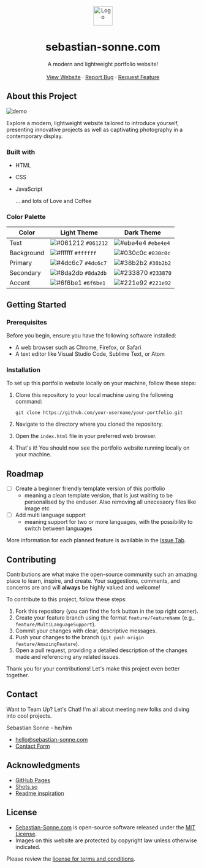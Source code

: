 <div align="center">
  <img alt="Logo" src="https://raw.githubusercontent.com/sebastian-sonne/sebastian-sonne.com/main/img/favicon.ico" width="50" />
</div>
<h1 align="center">
  sebastian-sonne.com
</h1>

<p align="center">
    A modern and lightweight portfolio website!
    <br />
    <br />
    <a href="https://sebastian-sonne.com">View Website</a>
    ·
    <a href="https://github.com/sebastian-sonne/sebastian-sonne.com/issues">Report Bug</a>
    ·
    <a href="https://github.com/sebastian-sonne/sebastian-sonne.com/issues">Request Feature</a>
</p>

## About this Project

![demo](https://raw.githubusercontent.com/sebastian-sonne/sebastian-sonne.com/main/img/homepage.png)

Explore a modern, lightweight website tailored to introduce yourself, presenting innovative projects as well as captivating photography in a contemporary display.

### Built with

* HTML
* CSS
* JavaScript

    ... and lots of Love and Coffee

### Color Palette


| Color       | Light Theme                                                               | Dark Theme                                                               |
| ----------------- | ---------------------------------------------------------------------------------- | ---------------------------------------------------------------------------------- |
| Text        | ![#061212](https://via.placeholder.com/10/061212?text=+) `#061212` | ![#ebe4e4](https://via.placeholder.com/10/ebe4e4?text=+) `#ebe4e4` |
| Background  | ![#ffffff](https://via.placeholder.com/10/ffffff?text=+) `#ffffff` | ![#030c0c](https://via.placeholder.com/10/030c0c?text=+) `#030c0c` |
| Primary     | ![#4dc6c7](https://via.placeholder.com/10/4dc6c7?text=+) `#4dc6c7` | ![#38b2b2](https://via.placeholder.com/10/38b2b2?text=+) `#38b2b2` |
| Secondary   | ![#8da2db](https://via.placeholder.com/10/8da2db?text=+) `#8da2db` | ![#233870](https://via.placeholder.com/10/233870?text=+) `#233870` |
| Accent      | ![#6f6be1](https://via.placeholder.com/10/6f6be1?text=+) `#6f6be1` | ![#221e92](https://via.placeholder.com/10/221e92?text=+) `#221e92` |



## Getting Started


### Prerequisites

Before you begin, ensure you have the following software installed:

- A web browser such as Chrome, Firefox, or Safari
- A text editor like Visual Studio Code, Sublime Text, or Atom

### Installation

To set up this portfolio website locally on your machine, follow these steps:

1. Clone this repository to your local machine using the following command:
   ```
   git clone https://github.com/your-username/your-portfolio.git
   ```

2. Navigate to the directory where you cloned the repository.

3. Open the `index.html` file in your preferred web browser.

4. That's it! You should now see the portfolio website running locally on your machine.


## Roadmap

- [ ] Create a beginner friendly template version of this portfolio
  - meaning a clean template version, that is just waiting to be personalised by the enduser. Also removing all unecesaory files like image etc
- [ ] Add multi language support
  - meaning support for two or more languages, with the possibility to switch between languages
     
More information for each planned feature is available in the [Issue Tab](https://github.com/sebastian-sonne/sebastian-sonne.com/issues).


## Contributing

Contributions are what make the open-source community such an amazing place to learn, inspire, and create. Your suggestions, comments, and concerns are and will **always** be highly valued and welcome!

To contribute to this project, follow these steps:

1. Fork this repository (you can find the fork button in the top right corner).
2. Create your feature branch using the format `feature/FeatureName` (e.g., `feature/MultiLanguageSupport`).
3. Commit your changes with clear, descriptive messages.
4. Push your changes to the branch (`git push origin feature/AmazingFeature`).
5. Open a pull request, providing a detailed description of the changes made and referencing any related issues.

Thank you for your contributions! Let's make this project even better together.

## Contact

Want to Team Up? Let's Chat! I'm all about meeting new folks and diving into cool projects.

Sebastian Sonne - he/him

* <a href="mailto:hello@sebastian-sonne.com">hello@sebastian-sonne.com</a>
* [Contact Form](https://sebastian-sonne.com/contact)



## Acknowledgments

* [GitHub Pages](https://pages.github.com)
* [Shots.so](https://shots.so)
* [Readme inspiration](https://github.com/othneildrew/Best-README-Template)





## License

* [Sebastian-Sonne.com](https://sebastian-sonne.com) is open-source software released under the [MIT License](LICENSE). 
* Images on this website are protected by copyright law unless otherwise indicated.

Please review the [license for terms and conditions](LICENSE).

